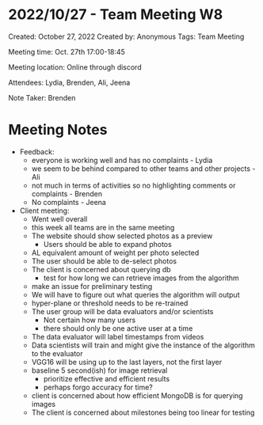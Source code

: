 # 2022/10/27 - Team Meeting W8

Created: October 27, 2022
Created by: Anonymous
Tags: Team Meeting

Meeting time: Oct. 27th 17:00-18:45

Meeting location: Online through discord

Attendees: Lydia, Brenden, Ali, Jeena

Note Taker: Brenden

# Meeting Notes

- Feedback:
  - everyone is working well and has no complaints - Lydia
  - we seem to be behind compared to other teams and other projects - Ali
  - not much in terms of activities so no highlighting comments or complaints - Brenden
  - No complaints - Jeena
- Client meeting:
  - Went well overall
  - this week all teams are in the same meeting
  - The website should show selected photos as a preview
    - Users should be able to expand photos
  - AL equivalent amount of weight per photo selected
  - The user should be able to de-select photos
  - The client is concerned about querying db
    - test for how long we can retrieve images from the algorithm
  - make an issue for preliminary testing
  - We will have to figure out what queries the algorithm will output
  - hyper-plane or threshold needs to be re-trained
  - The user group will be data evaluators and/or scientists
    - Not certain how many users
    - there should only be one active user at a time
  - The data evaluator will label timestamps from videos
  - Data scientists will train and might give the instance of the algorithm to the evaluator
  - VGG16 will be using up to the last layers, not the first layer
  - baseline 5 second(ish) for image retrieval
    - prioritize effective and efficient results
    - perhaps forgo accuracy for time?
  - client is concerned about how efficient MongoDB is for querying images
  - The client is concerned about milestones being too linear for testing
